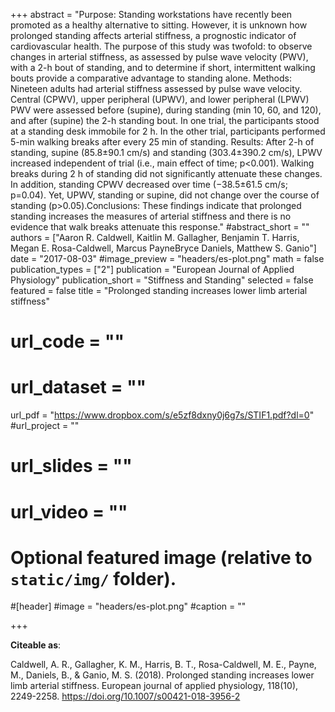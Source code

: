 +++
abstract = "Purpose: Standing workstations have recently been promoted as a healthy alternative to sitting. However, it is unknown how prolonged standing affects arterial stiffness, a prognostic indicator of cardiovascular health. The purpose of this study was twofold: to observe changes in arterial stiffness, as assessed by pulse wave velocity (PWV), with a 2-h bout of standing, and to determine if short, intermittent walking bouts provide a comparative advantage to standing alone. Methods: Nineteen adults had arterial stiffness assessed by pulse wave velocity. Central (CPWV), upper peripheral (UPWV), and lower peripheral (LPWV) PWV were assessed before (supine), during standing (min 10, 60, and 120), and after (supine) the 2-h standing bout. In one trial, the participants stood at a standing desk immobile for 2 h. In the other trial, participants performed 5-min walking breaks after every 25 min of standing. Results: After 2-h of standing, supine (85.8±90.1 cm/s) and standing (303.4±390.2 cm/s), LPWV increased independent of trial (i.e., main effect of time; p<0.001). Walking breaks during 2 h of standing did not significantly attenuate these changes. In addition, standing CPWV decreased over time (−38.5±61.5 cm/s; p=0.04). Yet, UPWV, standing or supine, did not change over the course of standing (p>0.05).Conclusions: These findings indicate that prolonged standing increases the measures of arterial stiffness and there is no evidence that walk breaks attenuate this response."
#abstract_short = ""
authors = ["Aaron R. Caldwell, Kaitlin M. Gallagher, Benjamin T. Harris, Megan E. Rosa-Caldwell, Marcus PayneBryce Daniels, Matthew S. Ganio"]
date = "2017-08-03"
#image_preview = "headers/es-plot.png"
math = false
publication_types = ["2"]
publication = "European Journal of Applied Physiology"
publication_short = "Stiffness and Standing"
selected = false
featured = false
title = "Prolonged standing increases lower limb arterial stiffness"
# url_code = ""
# url_dataset = ""
url_pdf = "https://www.dropbox.com/s/e5zf8dxny0j6g7s/STIF1.pdf?dl=0"
#url_project = ""
# url_slides = ""
# url_video = ""



# Optional featured image (relative to `static/img/` folder).
#[header]
#image = "headers/es-plot.png"
#caption = ""

+++



**Citeable as**:

Caldwell, A. R., Gallagher, K. M., Harris, B. T., Rosa-Caldwell, M. E., Payne, M., Daniels, B., & Ganio, M. S. (2018). Prolonged standing increases lower limb arterial stiffness. European journal of applied physiology, 118(10), 2249-2258.  https://doi.org/10.1007/s00421-018-3956-2
